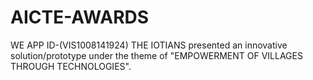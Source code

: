 # AICTE-AWARDS
WE APP ID-(VIS1008141924) THE IOTIANS presented an innovative solution/prototype under the theme of "EMPOWERMENT OF VILLAGES THROUGH TECHNOLOGIES".
